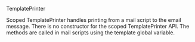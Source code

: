 TemplatePrinter

Scoped TemplatePrinter handles printing from a mail script to the email message.
There is no constructor for the scoped TemplatePrinter API. The methods are called in mail scripts using the template global variable.
